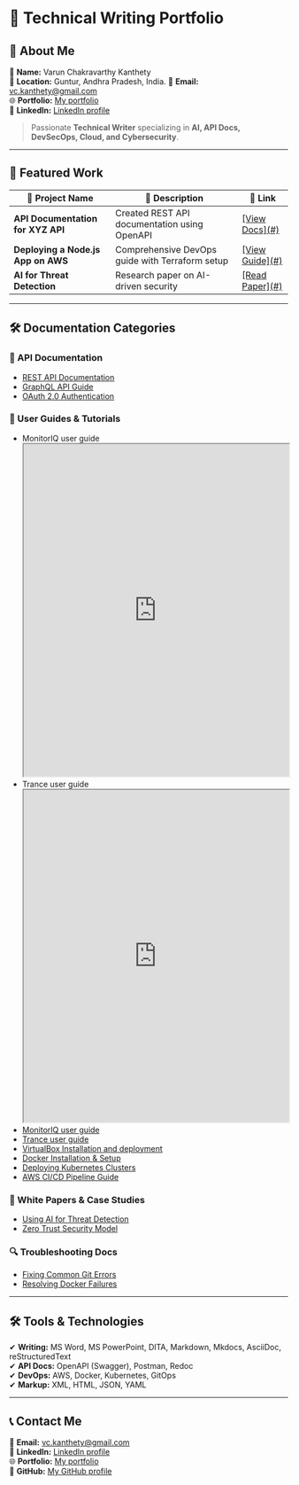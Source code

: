 # 📌 Technical Writing Portfolio

## 👋 About Me
👤 **Name:** Varun Chakravarthy Kanthety  
📍 **Location:** Guntur, Andhra Pradesh, India.
📧 **Email:** vc.kanthety@gmail.com  
🌐 **Portfolio:** [My portfolio](https://veeneedvee.github.io/Work-Samples/)  
🔗 **LinkedIn:** [LinkedIn profile](https://www.linkedin.com/in/v4r00n/)  

> Passionate **Technical Writer** specializing in **AI, API Docs, DevSecOps, Cloud, and Cybersecurity**.

---

## 📂 Featured Work
<!--
| 📌 **Project Name** | 📝 **Description** | 🔗 **Link** |  
|---------------------|-------------------|-------------|  
| **API Documentation for XYZ API** | Created REST API documentation using OpenAPI | [View Docs](#) |  
| **Deploying a Node.js App on AWS** | Comprehensive DevOps guide with Terraform setup | [View Guide](#) |  
| **AI for Threat Detection** | Research paper on AI-driven security | [Read Paper](#) |-->

<table>
  <thead>
    <tr>
      <th>📌 <b>Project Name</b></th>
      <th>📝 <b>Description</b></th>
      <th>🔗 <b>Link</b></th>
    </tr>
  </thead>
  <tbody>
    <tr>
      <td><b>API Documentation for XYZ API</b></td>
      <td>Created REST API documentation using OpenAPI</td>
      <td><a href="URL">[View Docs](#)</a></td>
    </tr>
    <tr>
      <td><b>Deploying a Node.js App on AWS</b></td>
      <td>Comprehensive DevOps guide with Terraform setup</td>
      <td><a href="URL">[View Guide](#)</a></td>
    </tr>
    <tr>
      <td><b>AI for Threat Detection</b></td>
      <td>Research paper on AI-driven security</td>
      <td><a href="URL">[Read Paper](#)</a></td>
    </tr>
  </tbody>
</table>

---

## 🛠️ Documentation Categories

### 📖 API Documentation
- [REST API Documentation](#)
- [GraphQL API Guide](#)
- [OAuth 2.0 Authentication](#)

### 🔧 User Guides & Tutorials
- MonitorIQ user guide
  <iframe src="https://veeneedvee.github.io/Work-Samples/MonitorIQ%20v8.0.34%20Sample.pdf" width="100%" height="600px" title="link"></iframe>
- Trance user guide
  <iframe src="https://veeneedvee.github.io/Work-Samples/Trance%20v4.0%20Sample.pdf" width="100%" height="600px" title="link"></iframe>
- [MonitorIQ user guide](https://veeneedvee.github.io/Work-Samples/MonitorIQ%20v8.0.34%20Sample.pdf)
- [Trance user guide](https://veeneedvee.github.io/Work-Samples/Trance%20v4.0%20Sample.pdf)
- [VirtualBox Installation and deployment](https://veeneedvee.github.io/Work-Samples/virtualboc-installation-guide.html)
- [Docker Installation & Setup](#)
- [Deploying Kubernetes Clusters](#)
- [AWS CI/CD Pipeline Guide](#)

### 📜 White Papers & Case Studies
- [Using AI for Threat Detection](#)
- [Zero Trust Security Model](#)

### 🔍 Troubleshooting Docs
- [Fixing Common Git Errors](#)
- [Resolving Docker Failures](#)

---

## 🛠️ Tools & Technologies
✔ **Writing:** MS Word, MS PowerPoint, DITA, Markdown, Mkdocs, AsciiDoc, reStructuredText  
✔ **API Docs:** OpenAPI (Swagger), Postman, Redoc  
✔ **DevOps:** AWS, Docker, Kubernetes, GitOps  
✔ **Markup:** XML, HTML, JSON, YAML

---

## 📞 Contact Me
📧 **Email:** vc.kanthety@gmail.com  
🔗 **LinkedIn:** [LinkedIn profile](https://www.linkedin.com/in/v4r00n/)  
🌐 **Portfolio:** [My portfolio](https://veeneedvee.github.io/Work-Samples/)  
🔀 **GitHub:** [My GitHub profile](https://github.com/veeneedvee)
